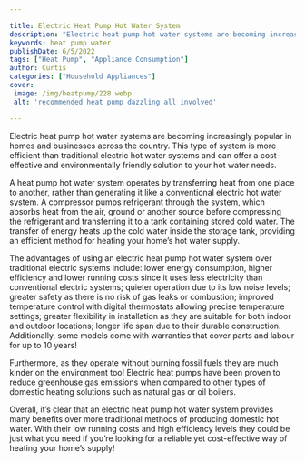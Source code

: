 ```yaml
---

title: Electric Heat Pump Hot Water System
description: "Electric heat pump hot water systems are becoming increasingly popular in homes and businesses across the country. This type of sy...get the full scoop"
keywords: heat pump water
publishDate: 6/5/2022
tags: ["Heat Pump", "Appliance Consumption"]
author: Curtis
categories: ["Household Appliances"]
cover: 
 image: /img/heatpump/228.webp
 alt: 'recommended heat pump dazzling all involved'

---
```


Electric heat pump hot water systems are becoming increasingly popular in homes and businesses across the country. This type of system is more efficient than traditional electric hot water systems and can offer a cost-effective and environmentally friendly solution to your hot water needs.

A heat pump hot water system operates by transferring heat from one place to another, rather than generating it like a conventional electric hot water system. A compressor pumps refrigerant through the system, which absorbs heat from the air, ground or another source before compressing the refrigerant and transferring it to a tank containing stored cold water. The transfer of energy heats up the cold water inside the storage tank, providing an efficient method for heating your home’s hot water supply.

The advantages of using an electric heat pump hot water system over traditional electric systems include: lower energy consumption, higher efficiency and lower running costs since it uses less electricity than conventional electric systems; quieter operation due to its low noise levels; greater safety as there is no risk of gas leaks or combustion; improved temperature control with digital thermostats allowing precise temperature settings; greater flexibility in installation as they are suitable for both indoor and outdoor locations; longer life span due to their durable construction. Additionally, some models come with warranties that cover parts and labour for up to 10 years! 

Furthermore, as they operate without burning fossil fuels they are much kinder on the environment too! Electric heat pumps have been proven to reduce greenhouse gas emissions when compared to other types of domestic heating solutions such as natural gas or oil boilers. 

Overall, it’s clear that an electric heat pump hot water system provides many benefits over more traditional methods of producing domestic hot water. With their low running costs and high efficiency levels they could be just what you need if you’re looking for a reliable yet cost-effective way of heating your home’s supply!
